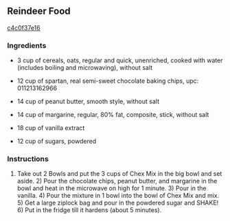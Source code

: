 ## Reindeer Food

[c4c0f37e16](http://www.food.com/recipe/reindeer-food-505405)

### Ingredients

 - 3 cup of cereals, oats, regular and quick, unenriched, cooked with water (includes boiling and microwaving), without salt

 - 12 cup of spartan, real semi-sweet chocolate baking chips, upc: 011213162966

 - 14 cup of peanut butter, smooth style, without salt

 - 14 cup of margarine, regular, 80% fat, composite, stick, without salt

 - 18 cup of vanilla extract

 - 12 cup of sugars, powdered

### Instructions

1) Take out 2 Bowls and put the 3 cups of Chex Mix in the big bowl and set aside. 2) Pour the chocolate chips, peanut butter, and margarine in the bowl and heat in the microwave on high for 1 minute. 3) Pour in the vanilla. 4) Pour the mixture in 1 bowl into the bowl of Chex Mix and mix. 5) Get a large ziplock bag and pour in the powdered sugar and SHAKE! 6) Put in the fridge till it hardens (about 5 minutes).